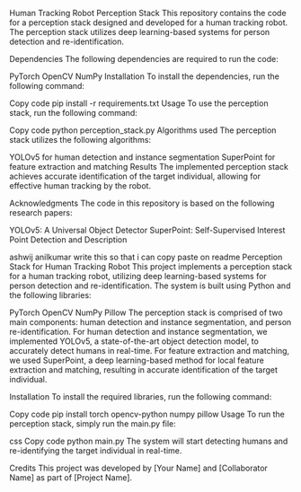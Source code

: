 Human Tracking Robot Perception Stack
This repository contains the code for a perception stack designed and developed for a human tracking robot. The perception stack utilizes deep learning-based systems for person detection and re-identification.

Dependencies
The following dependencies are required to run the code:

PyTorch
OpenCV
NumPy
Installation
To install the dependencies, run the following command:

Copy code
pip install -r requirements.txt
Usage
To use the perception stack, run the following command:

Copy code
python perception_stack.py
Algorithms used
The perception stack utilizes the following algorithms:

YOLOv5 for human detection and instance segmentation
SuperPoint for feature extraction and matching
Results
The implemented perception stack achieves accurate identification of the target individual, allowing for effective human tracking by the robot.

Acknowledgments
The code in this repository is based on the following research papers:

YOLOv5: A Universal Object Detector
SuperPoint: Self-Supervised Interest Point Detection and Description



ashwij anilkumar
write this so that i can copy paste on readme
Perception Stack for Human Tracking Robot
This project implements a perception stack for a human tracking robot, utilizing deep learning-based systems for person detection and re-identification. The system is built using Python and the following libraries:

PyTorch
OpenCV
NumPy
Pillow
The perception stack is comprised of two main components: human detection and instance segmentation, and person re-identification. For human detection and instance segmentation, we implemented YOLOv5, a state-of-the-art object detection model, to accurately detect humans in real-time. For feature extraction and matching, we used SuperPoint, a deep learning-based method for local feature extraction and matching, resulting in accurate identification of the target individual.

Installation
To install the required libraries, run the following command:

Copy code
pip install torch opencv-python numpy pillow
Usage
To run the perception stack, simply run the main.py file:

css
Copy code
python main.py
The system will start detecting humans and re-identifying the target individual in real-time.

Credits
This project was developed by [Your Name] and [Collaborator Name] as part of [Project Name].
